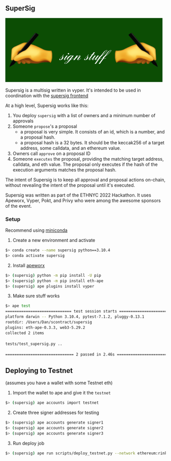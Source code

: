 ## SuperSig
<img src="./assets/supersig_cover.png" alt="sign stuff" width="494" height="200"/>

Supersig is a multisig written in vyper. It's intended to be used in coordination with the [supersig frontend](https://github.com/relyt29/supersig-frontend)

At a high level, Supersig works like this:
1. You deploy `supersig` with a list of owners and a minimum number of approvals
2. Someone `propose`'s a proposal
    - a proposal is very simple. It consists of an id, which is a number, and a proposal hash.
    - a proposal hash is a 32 bytes. It should be the keccak256 of a target address, some calldata, and an ethereum value.
3. Owners call `approve` on a proposal ID
4. Someone `executes` the proposal, providing the matching target address, calldata, and eth value. The proposal only executes if the hash of the execution arguments matches the proposal hash.

The intent of Supersig is to keep all approval and proposal actions on-chain, without revealing the intent of the proposal until it's executed.

Supersig was written as part of the ETHNYC 2022 Hackathon. It uses Apeworx, Vyper, Pokt, and Privy who were among the awesome sponsors of the event.

### Setup
Recommend using [miniconda](https://docs.conda.io/en/latest/miniconda.html)

1. Create a new environment and activate
```sh
$> conda create --name supersig python==3.10.4
$> conda activate supersig
```

2. Install [apeworx](https://www.apeworx.io/)
```sh
$> (supersig) python -m pip install -U pip
$> (supersig) python -m pip install eth-ape
$> (supersig) ape plugins install vyper
```

3. Make sure stuff works
```sh
$> ape test
============================= test session starts =============================
platform darwin -- Python 3.10.4, pytest-7.1.2, pluggy-0.13.1
rootdir: /Users/Dan/scontract/supersig
plugins: eth-ape-0.3.3, web3-5.29.2
collected 2 items                                                             

tests/test_supersig.py ..                                               [100%]

============================== 2 passed in 2.46s ==============================
```

## Deploying to Testnet
(assumes you have a wallet with some Testnet eth)
1. Import the wallet to ape and give it the `testnet`
```sh
$> (supersig) ape accounts import testnet
```

2. Create three signer addresses for testing
```sh
$> (supersig) ape accounts generate signer1
$> (supersig) ape accounts generate signer2
$> (supersig) ape accounts generate signer3
```

3. Run deploy job
```sh
$> (supersig) ape run scripts/deploy_testnet.py --network ethereum:rinkeby
```
